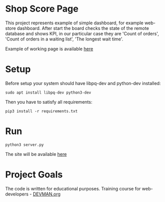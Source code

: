 # Shop Score Page

This project represents example of simple dashboard, for example web-store dashboard.
After start the board checks the state of the remote database and shows KPI,
in our particular case they are 'Count of orders', 'Count of orders in a waiting list', 'The longest wait time'.

Example of working page is available [here](http://hidden-basin-76325.herokuapp.com/)

# Setup

Before setup your system should have libpq-dev and python-dev installed:
```
sudo apt install libpq-dev python3-dev
```
Then you have to satisfy all requirements:
```
pip3 install -r requirements.txt
```

# Run
```
python3 server.py
```

The site will be available [here](http://localhost:5000/)

# Project Goals

The code is written for educational purposes. Training course for web-developers - [DEVMAN.org](https://devman.org)
